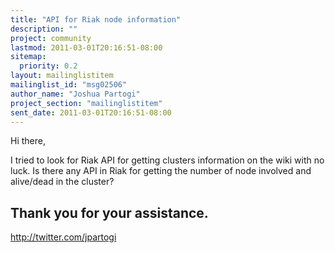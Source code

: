 ```yaml
---
title: "API for Riak node information"
description: ""
project: community
lastmod: 2011-03-01T20:16:51-08:00
sitemap:
  priority: 0.2
layout: mailinglistitem
mailinglist_id: "msg02506"
author_name: "Joshua Partogi"
project_section: "mailinglistitem"
sent_date: 2011-03-01T20:16:51-08:00
---
```



Hi there,

I tried to look for Riak API for getting clusters information on the
wiki with no luck. Is there any API in Riak for getting the number of
node involved and alive/dead in the cluster?

Thank you for your assistance.
-- 
http://twitter.com/jpartogi

